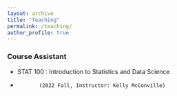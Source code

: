 ```yaml
---
layout: archive
title: "Teaching"
permalink: /teaching/
author_profile: true
---
```


### Course Assistant

- STAT 100 : Introduction to Statistics and Data Science
-            (2022 Fall, Instructor: Kelly McConville) 
